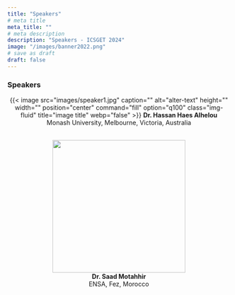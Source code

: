 ```yaml
---
title: "Speakers"
# meta title
meta_title: ""
# meta description
description: "Speakers - ICSGET 2024"
image: "/images/banner2022.png"
# save as draft
draft: false
---
```

### Speakers

<p align="center">
{{< image src="images/speaker1.jpg" caption="" alt="alter-text" height="" width="" position="center" command="fill" option="q100" class="img-fluid" title="image title"  webp="false" >}}
<b>Dr. Hassan Haes Alhelou</b><br>
Monash University, Melbourne, Victoria, Australia<br>
&nbsp;</p>
<p align="center">
<img width="300" height="300" src="/images/speaker2.jpg"><br>
<b>Dr. Saad Motahhir</b><br>
ENSA, Fez, Morocco<br>
&nbsp;</p>